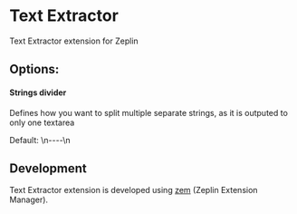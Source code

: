 # Text Extractor
Text Extractor extension for Zeplin

## Options:

#### Strings divider

Defines how you want to split multiple separate strings, as it is outputed to only one textarea

Default: \n----\n

## Development

Text Extractor extension is developed using [zem](https://github.com/zeplin/zem) (Zeplin Extension Manager).

